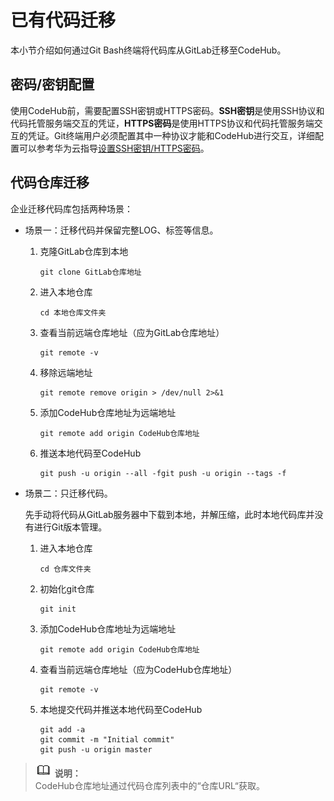 # **已有代码迁移**<a name="devcloud_migration_0003"></a>

本小节介绍如何通过Git Bash终端将代码库从GitLab迁移至CodeHub。

## **密码/密钥配置**<a name="section5685172114610"></a>

使用CodeHub前，需要配置SSH密钥或HTTPS密码。**SSH密钥**是使用SSH协议和代码托管服务端交互的凭证，**HTTPS密码**是使用HTTPS协议和代码托管服务端交互的凭证。Git终端用户必须配置其中一种协议才能和CodeHub进行交互，详细配置可以参考华为云指导[设置SSH密钥/HTTPS密码](https://support.huaweicloud.com/usermanual-codehub/devcloud_hlp_00083.html)。

## **代码仓库迁移**<a name="section99313231117"></a>

企业迁移代码库包括两种场景：

-   场景一：迁移代码并保留完整LOG、标签等信息。
    1.  克隆GitLab仓库到本地

        ```
        git clone GitLab仓库地址
        ```

    2.  进入本地仓库

        ```
        cd 本地仓库文件夹
        ```

    3.  查看当前远端仓库地址（应为GitLab仓库地址）

        ```
        git remote -v
        ```

    4.  移除远端地址

        ```
        git remote remove origin > /dev/null 2>&1
        ```

    5.  添加CodeHub仓库地址为远端地址

        ```
        git remote add origin CodeHub仓库地址
        ```

    6.  推送本地代码至CodeHub

        ```
        git push -u origin --all -fgit push -u origin --tags -f
        ```


-   场景二：只迁移代码。

    先手动将代码从GitLab服务器中下载到本地，并解压缩，此时本地代码库并没有进行Git版本管理。

    1.  进入本地仓库

        ```
        cd 仓库文件夹
        ```

    2.  初始化git仓库

        ```
        git init
        ```

    3.  添加CodeHub仓库地址为远端地址

        ```
        git remote add origin CodeHub仓库地址
        ```

    4.  查看当前远端仓库地址（应为CodeHub仓库地址）

        ```
        git remote -v
        ```

    5.  本地提交代码并推送本地代码至CodeHub

        ```
        git add -a     
        git commit -m "Initial commit"        
        git push -u origin master
        ```



>![](public_sys-resources/icon-note.gif) **说明：**   
>CodeHub仓库地址通过代码仓库列表中的“仓库URL“获取。  

  

